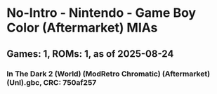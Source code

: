 # No-Intro - Nintendo - Game Boy Color (Aftermarket) MIAs
## Games: 1, ROMs: 1, as of 2025-08-24

### In The Dark 2 (World) (ModRetro Chromatic) (Aftermarket) (Unl).gbc, CRC: 750af257

